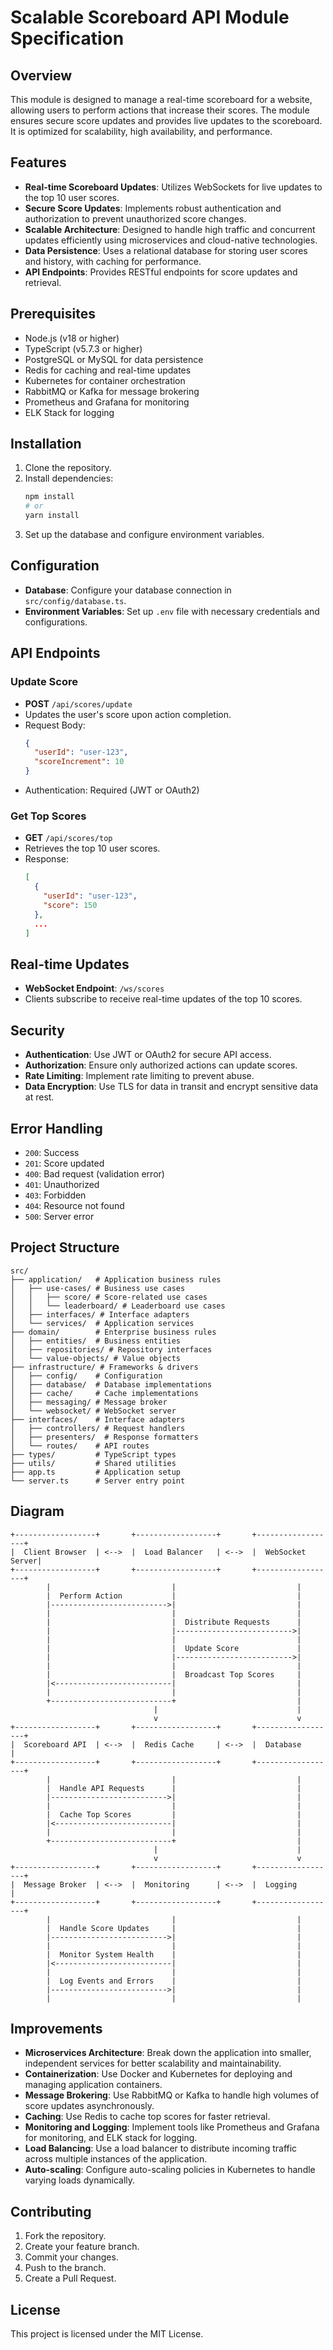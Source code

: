 # Scalable Scoreboard API Module Specification

## Overview

This module is designed to manage a real-time scoreboard for a website, allowing users to perform actions that increase their scores. The module ensures secure score updates and provides live updates to the scoreboard. It is optimized for scalability, high availability, and performance.

## Features

- **Real-time Scoreboard Updates**: Utilizes WebSockets for live updates to the top 10 user scores.
- **Secure Score Updates**: Implements robust authentication and authorization to prevent unauthorized score changes.
- **Scalable Architecture**: Designed to handle high traffic and concurrent updates efficiently using microservices and cloud-native technologies.
- **Data Persistence**: Uses a relational database for storing user scores and history, with caching for performance.
- **API Endpoints**: Provides RESTful endpoints for score updates and retrieval.

## Prerequisites

- Node.js (v18 or higher)
- TypeScript (v5.7.3 or higher)
- PostgreSQL or MySQL for data persistence
- Redis for caching and real-time updates
- Kubernetes for container orchestration
- RabbitMQ or Kafka for message brokering
- Prometheus and Grafana for monitoring
- ELK Stack for logging

## Installation

1. Clone the repository.
2. Install dependencies:
   ```bash
   npm install
   # or
   yarn install
   ```
3. Set up the database and configure environment variables.

## Configuration

- **Database**: Configure your database connection in `src/config/database.ts`.
- **Environment Variables**: Set up `.env` file with necessary credentials and configurations.

## API Endpoints

### Update Score

- **POST** `/api/scores/update`
- Updates the user's score upon action completion.
- Request Body:
  ```json
  {
    "userId": "user-123",
    "scoreIncrement": 10
  }
  ```
- Authentication: Required (JWT or OAuth2)

### Get Top Scores

- **GET** `/api/scores/top`
- Retrieves the top 10 user scores.
- Response:
  ```json
  [
    {
      "userId": "user-123",
      "score": 150
    },
    ...
  ]
  ```

## Real-time Updates

- **WebSocket Endpoint**: `/ws/scores`
- Clients subscribe to receive real-time updates of the top 10 scores.

## Security

- **Authentication**: Use JWT or OAuth2 for secure API access.
- **Authorization**: Ensure only authorized actions can update scores.
- **Rate Limiting**: Implement rate limiting to prevent abuse.
- **Data Encryption**: Use TLS for data in transit and encrypt sensitive data at rest.

## Error Handling

- `200`: Success
- `201`: Score updated
- `400`: Bad request (validation error)
- `401`: Unauthorized
- `403`: Forbidden
- `404`: Resource not found
- `500`: Server error

## Project Structure

```plaintext
src/
├── application/   # Application business rules
│   ├── use-cases/ # Business use cases
│   │   ├── score/ # Score-related use cases
│   │   └── leaderboard/ # Leaderboard use cases
│   ├── interfaces/ # Interface adapters
│   └── services/  # Application services
├── domain/        # Enterprise business rules
│   ├── entities/  # Business entities
│   ├── repositories/ # Repository interfaces
│   └── value-objects/ # Value objects
├── infrastructure/ # Frameworks & drivers
│   ├── config/    # Configuration
│   ├── database/  # Database implementations
│   ├── cache/     # Cache implementations
│   ├── messaging/ # Message broker
│   └── websocket/ # WebSocket server
├── interfaces/    # Interface adapters
│   ├── controllers/ # Request handlers
│   ├── presenters/  # Response formatters
│   └── routes/    # API routes
├── types/         # TypeScript types
├── utils/         # Shared utilities
├── app.ts         # Application setup
└── server.ts      # Server entry point
```

## Diagram

```plaintext
+------------------+       +------------------+       +------------------+
|  Client Browser  | <-->  |  Load Balancer   | <-->  |  WebSocket Server|
+------------------+       +------------------+       +------------------+
        |                           |                           |
        |  Perform Action           |                           |
        |-------------------------->|                           |
        |                           |                           |
        |                           |  Distribute Requests      |
        |                           |-------------------------->|
        |                           |                           |
        |                           |  Update Score             |
        |                           |-------------------------->|
        |                           |                           |
        |                           |  Broadcast Top Scores     |
        |<--------------------------|                           |
        |                           |                           |
        +---------------------------+                           |
                                |                               |
                                v                               v
+------------------+       +------------------+       +------------------+
|  Scoreboard API  | <-->  |  Redis Cache     | <-->  |  Database        |
+------------------+       +------------------+       +------------------+
        |                           |                           |
        |  Handle API Requests      |                           |
        |-------------------------->|                           |
        |                           |                           |
        |  Cache Top Scores         |                           |
        |<--------------------------|                           |
        |                           |                           |
        +---------------------------+                           |
                                |                               |
                                v                               v
+------------------+       +------------------+       +------------------+
|  Message Broker  | <-->  |  Monitoring      | <-->  |  Logging         |
+------------------+       +------------------+       +------------------+
        |                           |                           |
        |  Handle Score Updates     |                           |
        |-------------------------->|                           |
        |                           |                           |
        |  Monitor System Health    |                           |
        |<--------------------------|                           |
        |                           |                           |
        |  Log Events and Errors    |                           |
        |-------------------------->|                           |
        |                           |                           |
```

## Improvements

- **Microservices Architecture**: Break down the application into smaller, independent services for better scalability and maintainability.
- **Containerization**: Use Docker and Kubernetes for deploying and managing application containers.
- **Message Brokering**: Use RabbitMQ or Kafka to handle high volumes of score updates asynchronously.
- **Caching**: Use Redis to cache top scores for faster retrieval.
- **Monitoring and Logging**: Implement tools like Prometheus and Grafana for monitoring, and ELK stack for logging.
- **Load Balancing**: Use a load balancer to distribute incoming traffic across multiple instances of the application.
- **Auto-scaling**: Configure auto-scaling policies in Kubernetes to handle varying loads dynamically.

## Contributing

1. Fork the repository.
2. Create your feature branch.
3. Commit your changes.
4. Push to the branch.
5. Create a Pull Request.

## License

This project is licensed under the MIT License.
